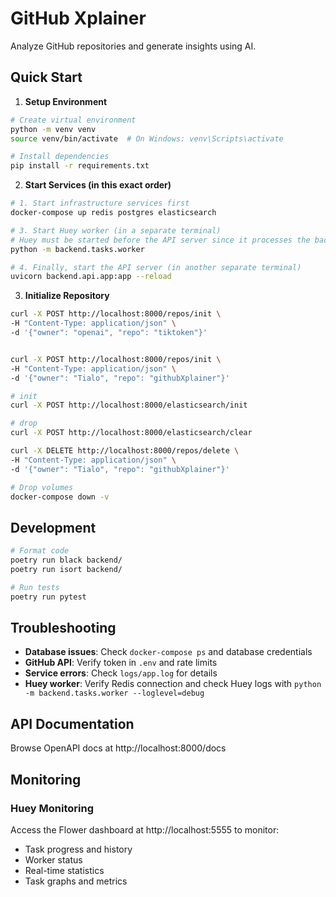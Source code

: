 # GitHub Xplainer

Analyze GitHub repositories and generate insights using AI.

## Quick Start

1. **Setup Environment**
```bash
# Create virtual environment
python -m venv venv
source venv/bin/activate  # On Windows: venv\Scripts\activate

# Install dependencies
pip install -r requirements.txt
```

2. **Start Services (in this exact order)**
```bash
# 1. Start infrastructure services first
docker-compose up redis postgres elasticsearch

# 3. Start Huey worker (in a separate terminal)
# Huey must be started before the API server since it processes the background tasks
python -m backend.tasks.worker

# 4. Finally, start the API server (in another separate terminal)
uvicorn backend.api.app:app --reload
```

3. **Initialize Repository**
```bash
curl -X POST http://localhost:8000/repos/init \
-H "Content-Type: application/json" \
-d '{"owner": "openai", "repo": "tiktoken"}'


curl -X POST http://localhost:8000/repos/init \
-H "Content-Type: application/json" \
-d '{"owner": "Tialo", "repo": "githubXplainer"}'
```

```bash
# init
curl -X POST http://localhost:8000/elasticsearch/init

# drop
curl -X POST http://localhost:8000/elasticsearch/clear

curl -X DELETE http://localhost:8000/repos/delete \
-H "Content-Type: application/json" \
-d '{"owner": "Tialo", "repo": "githubXplainer"}'
```

```bash
# Drop volumes
docker-compose down -v
```

## Development

```bash
# Format code
poetry run black backend/
poetry run isort backend/

# Run tests
poetry run pytest
```

## Troubleshooting

- **Database issues**: Check `docker-compose ps` and database credentials
- **GitHub API**: Verify token in `.env` and rate limits
- **Service errors**: Check `logs/app.log` for details
- **Huey worker**: Verify Redis connection and check Huey logs with `python -m backend.tasks.worker --loglevel=debug`

## API Documentation

Browse OpenAPI docs at http://localhost:8000/docs

## Monitoring

### Huey Monitoring
Access the Flower dashboard at http://localhost:5555 to monitor:
- Task progress and history
- Worker status
- Real-time statistics
- Task graphs and metrics
